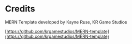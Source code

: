 # Credits

MERN Template developed by Kayne Ruse, KR Game Studios

[https://github.com/krgamestudios/MERN-template](https://github.com/krgamestudios/MERN-template)